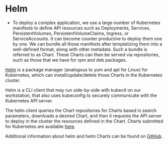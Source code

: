 # Helm

- To deploy a complex application, we use a large number of Kubernetes manifests to define API resources such as Deployments, Services, PersistentVolumes, PersistentVolumeClaims, Ingress, or ServiceAccounts. It can become counter productive to deploy them one by one. We can bundle all those manifests after templatizing them into a well-defined format, along with other metadata. Such a bundle is referred to as Chart. These Charts can then be served via repositories, such as those that we have for rpm and deb packages. 

[Helm](https://helm.sh/) is a package manager (analogous to yum and apt for Linux) for Kubernetes, which can install/update/delete those Charts in the Kubernetes cluster.

Helm is a CLI client that may run side-by-side with kubectl on our workstation, that also uses kubeconfig to securely communicate with the Kubernetes API server. 

The helm client queries the Chart repositories for Charts based in search parameters, downloads a desired Chart, and then it requests the API server to deploy in the cluster the resources defined in the Chart. Charts submitted for Kubernetes are available [here](https://artifacthub.io/). 

Additional information about helm and helm Charts can be found on [GitHub](https://github.com/helm/charts). 